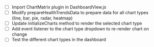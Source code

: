 - [ ] Import ChartMatrix plugin in DashboardView.js
- [ ] Modify prepareHealthTrendsData to prepare data for all chart types (line, bar, pie, radar, heatmap)
- [ ] Update initializeCharts method to render the selected chart type
- [ ] Add event listener to the chart type dropdown to re-render chart on change
- [ ] Test the different chart types in the dashboard
